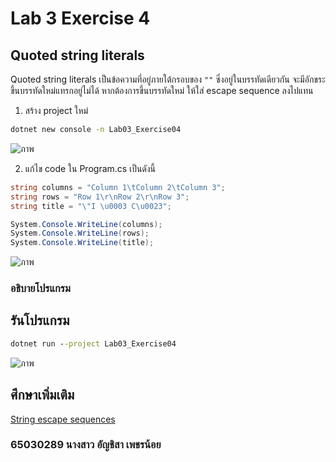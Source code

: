 # Lab 3 Exercise 4

## Quoted string literals

Quoted string literals เป็นข้อความที่อยู่ภายใต้กรอบของ `""` ซึ่งอยู่ในบรรทัดเดียวกัน จะมีอักขระขึ้นบรรทัดใหม่แทรกอยู่ไม่ได้ หากต้องการขึ้นบรรทัดใหม่ ให้ใส่ escape sequence ลงไปแทน  

1. สร้าง project ใหม่

```cmd
dotnet new console -n Lab03_Exercise04
```

![ภาพ](https://github.com/AnchisaPhetnoi/03376836-OOP-2566-Lab-03/assets/144197034/6e54fc2f-1cf4-4f35-974e-815a122fa3ad)


2. แก้ไข code ใน Program.cs เป็นดังนี้

```cs
string columns = "Column 1\tColumn 2\tColumn 3";
string rows = "Row 1\r\nRow 2\r\nRow 3";
string title = "\"I \u0003 C\u0023";

System.Console.WriteLine(columns);
System.Console.WriteLine(rows);
System.Console.WriteLine(title);
```

![ภาพ](https://github.com/AnchisaPhetnoi/03376836-OOP-2566-Lab-03/assets/144197034/c27a746b-6b76-40cf-afd8-c5daf649e405)

### อธิบายโปรแกรม







## รันโปรแกรม

```cmd
dotnet run --project Lab03_Exercise04
```
![ภาพ](https://github.com/AnchisaPhetnoi/03376836-OOP-2566-Lab-03/assets/144197034/9ceb3593-ef13-46f1-b72b-d25e7c7d780e)


## ศึกษาเพิ่มเติม

[String escape sequences](https://learn.microsoft.com/en-us/dotnet/csharp/programming-guide/strings/#string-escape-sequences)


### 65030289 นางสาว อัญชิสา เพชรน้อย
